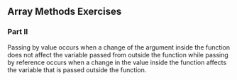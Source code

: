 ## Array Methods Exercises

### Part II

Passing by value occurs when a change of the argument inside the function does not affect the variable passed from outside the function while passing by reference occurs
when a change in the value inside the function affects the variable that is passed outside the function.
